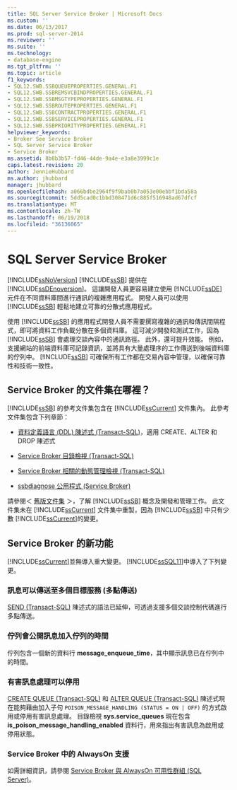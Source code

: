 ```yaml
---
title: SQL Server Service Broker | Microsoft Docs
ms.custom: ''
ms.date: 06/13/2017
ms.prod: sql-server-2014
ms.reviewer: ''
ms.suite: ''
ms.technology:
- database-engine
ms.tgt_pltfrm: ''
ms.topic: article
f1_keywords:
- SQL12.SWB.SSBQUEUEPROPERTIES.GENERAL.F1
- SQL12.SWB.SSBREMSVCBINDPROPERTIES.GENERAL.F1
- SQL12.SWB.SSBMSGTYPEPROPERTIES.GENERAL.F1
- SQL12.SWB.SSBROUTEPROPERTIES.GENERAL.F1
- SQL12.SWB.SSBCONTRACTPROPERTIES.GENERAL.F1
- SQL12.SWB.SSBSERVICEPROPERTIES.GENERAL.F1
- SQL12.SWB.SSBPRIORITYPROPERTIES.GENERAL.F1
helpviewer_keywords:
- Broker See Service Broker
- SQL Server Service Broker
- Service Broker
ms.assetid: 8b8b3b57-fd46-44de-9a4e-e3a8e3999c1e
caps.latest.revision: 20
author: JennieHubbard
ms.author: jhubbard
manager: jhubbard
ms.openlocfilehash: a066bdbe2964f9f9bab0b7a053e00ebbf1bda58a
ms.sourcegitcommit: 5dd5cad0c1bbd308471d6c885f516948ad67dfcf
ms.translationtype: MT
ms.contentlocale: zh-TW
ms.lasthandoff: 06/19/2018
ms.locfileid: "36136065"
---
```

# <a name="sql-server-service-broker"></a>SQL Server Service Broker
  [!INCLUDE[ssNoVersion](../../includes/ssnoversion-md.md)] [!INCLUDE[ssSB](../../includes/sssb-md.md)] 提供在 [!INCLUDE[ssDEnoversion](../../includes/ssdenoversion-md.md)]。 這讓開發人員更容易建立使用 [!INCLUDE[ssDE](../../includes/ssde-md.md)] 元件在不同資料庫間進行通訊的複雜應用程式。 開發人員可以使用 [!INCLUDE[ssSB](../../includes/sssb-md.md)] 輕鬆地建立可靠的分散式應用程式。  
  
 使用 [!INCLUDE[ssSB](../../includes/sssb-md.md)] 的應用程式開發人員不需要撰寫複雜的通訊和傳訊間隔程式，即可將資料工作負載分散在多個資料庫。 這可減少開發和測試工作，因為 [!INCLUDE[ssSB](../../includes/sssb-md.md)] 會處理交談內容中的通訊路徑。 此外，還可提升效能。 例如，支援網站的前端資料庫可記錄資訊，並將具有大量處理序的工作傳送到後端資料庫的佇列中。 [!INCLUDE[ssSB](../../includes/sssb-md.md)] 可確保所有工作都在交易內容中管理，以確保可靠性和技術一致性。  
  
## <a name="where-is-the-documentation-for-service-broker"></a>Service Broker 的文件集在哪裡？  
 [!INCLUDE[ssSB](../../includes/sssb-md.md)] 的參考文件集包含在 [!INCLUDE[ssCurrent](../../includes/sscurrent-md.md)] 文件集內。 此參考文件集包含下列章節：  
  
-   [資料定義語言 &#40;DDL&#41; 陳述式 &#40;Transact-SQL&#41;](/sql/odbc/reference/develop-app/ddl-statements)，適用 CREATE、ALTER 和 DROP 陳述式  
  
-   [Service Broker 目錄檢視 &#40;Transact-SQL&#41;](/sql/relational-databases/system-catalog-views/service-broker-catalog-views-transact-sql)  
  
-   [Service Broker 相關的動態管理檢視 &#40;Transact-SQL&#41;](/sql/relational-databases/system-dynamic-management-views/service-broker-related-dynamic-management-views-transact-sql)  
  
-   [ssbdiagnose 公用程式 &#40;Service Broker&#41;](../../tools/ssbdiagnose/ssbdiagnose-utility-service-broker.md)  
  
 請參閱＜ [舊版文件集](http://go.microsoft.com/fwlink/?LinkId=231312) ＞，了解 [!INCLUDE[ssSB](../../includes/sssb-md.md)] 概念及開發和管理工作。 此文件集未在 [!INCLUDE[ssCurrent](../../includes/sscurrent-md.md)] 文件集中重製，因為 [!INCLUDE[ssSB](../../includes/sssb-md.md)] 中只有少數 [!INCLUDE[ssCurrent](../../includes/sscurrent-md.md)]的變更。  
  
## <a name="whats-new-in-service-broker"></a>Service Broker 的新功能  
 [!INCLUDE[ssCurrent](../../includes/sscurrent-md.md)]並無導入重大變更。  [!INCLUDE[ssSQL11](../../includes/sssql11-md.md)]中導入了下列變更。  
  
### <a name="messages-can-be-sent-to-multiple-target-services-multicast"></a>訊息可以傳送至多個目標服務 (多點傳送)  
 [SEND &#40;Transact-SQL&#41;](/sql/t-sql/statements/send-transact-sql) 陳述式的語法已延伸，可透過支援多個交談控制代碼進行多點傳送。  
  
### <a name="queues-expose-the-message-enqueued-time"></a>佇列會公開訊息加入佇列的時間  
 佇列包含一個新的資料行 **message_enqueue_time**，其中顯示訊息已在佇列中的時間。  
  
### <a name="poison-message-handling-can-be-disabled"></a>有害訊息處理可以停用  
 [CREATE QUEUE &#40;Transact-SQL&#41;](/sql/t-sql/statements/create-queue-transact-sql) 和 [ALTER QUEUE &#40;Transact-SQL&#41;](/sql/t-sql/statements/alter-queue-transact-sql) 陳述式現在能夠藉由加入子句 `POISON_MESSAGE_HANDLING (STATUS = ON | OFF)` 的方式啟用或停用有害訊息處理。 目錄檢視 **sys.service_queues** 現在包含 **is_poison_message_handling_enabled** 資料行，用來指出有害訊息為啟用或停用狀態。  
  
### <a name="alwayson-support-in-service-broker"></a>Service Broker 中的 AlwaysOn 支援  
 如需詳細資訊，請參閱 [Service Broker 與 AlwaysOn 可用性群組 &#40;SQL Server&#41;](../availability-groups/windows/service-broker-with-always-on-availability-groups-sql-server.md)。  
  
  
